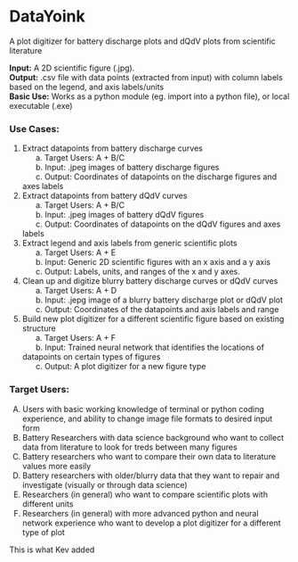 # DataYoink <br />
A plot digitizer for battery discharge plots and dQdV plots from scientific literature <br />


**Input:** A 2D scientific figure (.jpg). <br /> 
**Output:** .csv file with data points (extracted from input) with column labels based on the legend, and axis labels/units <br />
**Basic Use:** Works as a python module (eg. import into a python file), or local executable (.exe) <br />
### Use Cases: <br />

1.	Extract datapoints from battery discharge curves <br />
&nbsp;&nbsp;&nbsp;&nbsp;&nbsp;&nbsp;a.	Target Users: A + B/C  <br />
&nbsp;&nbsp;&nbsp;&nbsp;&nbsp;&nbsp;b.	Input: .jpeg images of battery discharge figures <br />
&nbsp;&nbsp;&nbsp;&nbsp;&nbsp;&nbsp;c.	Output: Coordinates of datapoints on the discharge figures and axes labels <br />
2.	Extract datapoints from battery dQdV curves <br />
&nbsp;&nbsp;&nbsp;&nbsp;&nbsp;&nbsp;a.	Target Users: A + B/C  <br />
&nbsp;&nbsp;&nbsp;&nbsp;&nbsp;&nbsp;b.	Input: .jpeg images of battery dQdV figures <br />
&nbsp;&nbsp;&nbsp;&nbsp;&nbsp;&nbsp;c.	Output: Coordinates of datapoints on the dQdV figures and axes labels <br />
3.	Extract legend and axis labels from generic scientific plots <br />
&nbsp;&nbsp;&nbsp;&nbsp;&nbsp;&nbsp;a.	Target Users: A + E <br />
&nbsp;&nbsp;&nbsp;&nbsp;&nbsp;&nbsp;b.	Input: Generic 2D scientific figures with an x axis and a y axis <br />
&nbsp;&nbsp;&nbsp;&nbsp;&nbsp;&nbsp;c.	Output: Labels, units, and ranges of the x and y axes. <br />
4.	Clean up and digitize blurry battery discharge curves or dQdV curves <br />
&nbsp;&nbsp;&nbsp;&nbsp;&nbsp;&nbsp;a.	Target Users: A + D <br />
&nbsp;&nbsp;&nbsp;&nbsp;&nbsp;&nbsp;b.	Input: .jepg image of a blurry battery discharge plot or dQdV plot<br />
&nbsp;&nbsp;&nbsp;&nbsp;&nbsp;&nbsp;c.	Output: Coordinates of the datapoints and axis labels and range <br />
5.	Build new plot digitizer for a different scientific figure based on existing structure <br />
&nbsp;&nbsp;&nbsp;&nbsp;&nbsp;&nbsp;a.	Target Users: A + F <br />
&nbsp;&nbsp;&nbsp;&nbsp;&nbsp;&nbsp;b.	Input: Trained neural network that identifies the locations of datapoints on certain types of figures <br />
&nbsp;&nbsp;&nbsp;&nbsp;&nbsp;&nbsp;c.	Output: A plot digitizer for a new figure type <br />

### Target Users: <br />
<ol type='A'>
<li>Users with basic working knowledge of terminal or python coding experience, and ability to change image file formats to desired input form </li> 
<li>Battery Researchers with data science background who want to collect data from literature to look for treds between many figures</li>
<li>Battery researchers who want to compare their own data to literature values more easily</li>
<li>Battery researchers with older/blurry data that they want to repair and investigate (visually or through data science) </li>	
<li>Researchers (in general) who want to compare scientific plots with different units </li>
<li>Researchers (in general) with more advanced python and neural network experience who want to develop a plot digitizer for a different type of plot </li>
</ol>






This is what Kev added
